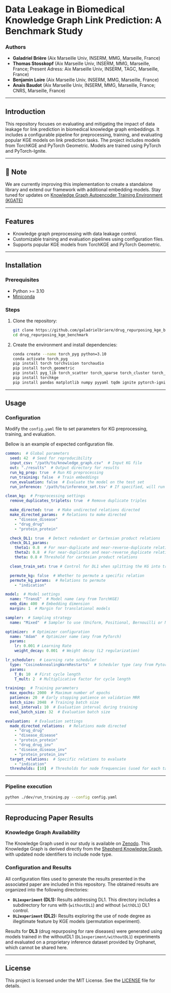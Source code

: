 # Data Leakage in Biomedical Knowledge Graph Link Prediction: A Benchmark Study

### Authors

- **Galadriel Brière** (Aix Marseille Univ, INSERM, MMG, Marseille, France) 
- **Thomas Stosskopf** (Aix Marseille Univ, INSERM, MMG, Marseille, France; Present Adress: Aix Marseille Univ, INSERM, TAGC, Marseille, France) 
- **Benjamin Loire** (Aix Marseille Univ, INSERM, MMG, Marseille, France) 
- **Anaïs Baudot** (Aix Marseille Univ, INSERM, MMG, Marseille, France; CNRS, Marseille, France)

---

## Introduction

This repository focuses on evaluating and mitigating the impact of data leakage for link prediction in biomedical knowledge graph embeddings. It includes a configurable pipeline for preprocessing, training, and evaluating popular KGE models on link prediction tasks. The project includes models from TorchKGE and PyTorch Geometric. Models are trained using PyTorch and PyTorch-Ignite.

---

## 🚧 **Note**

We are currently improving this implementation to create a standalone library and extend our framework with additional embedding models. Stay tuned for updates on [Knowledge Graph Autoencoder Training Environment (KGATE)](https://github.com/BAUDOTlab/KGATE/tree/main)

---

## Features

- Knowledge graph preprocessing with data leakage control.
- Customizable training and evaluation pipelines using configuration files.
- Supports popular KGE models from TorchKGE and PyTorch Geometric.

---

## Installation

### Prerequisites

- Python >= 3.10
- [Miniconda](https://docs.conda.io/en/latest/miniconda.html)

### Steps

1. Clone the repository:
   ```bash
   git clone https://github.com/galadrielbriere/drug_repurposing_kge_benchmark.git
   cd drug_repurposing_kge_benchmark
   ```

2. Create the environment and install dependencies:
   ```bash
   conda create --name torch_pyg python=3.10  
   conda activate torch_pyg
   pip install torch torchvision torchaudio
   pip install torch_geometric
   pip install pyg_lib torch_scatter torch_sparse torch_cluster torch_spline_conv -f https://data.pyg.org/whl/torch-2.4.0+cu121.html
   pip install torchkge
   pip install pandas matplotlib numpy pyyaml tqdm ignite pytorch-ignite
   ```

---

## Usage

### Configuration

Modify the `config.yaml` file to set parameters for KG preprocessing, training, and evaluation.

Bellow is an example of expected configuration file.

```yaml
common:  # Global parameters
  seed: 42  # Seed for reproducibility
  input_csv: "/path/to/knowledge_graph.csv"  # Input KG file
  out: "./results"  # Output directory for results
  run_kg_prep: true  # Run KG preprocessing
  run_training: false  # Train embeddings
  run_evaluation: false  # Evaluate the model on the test set
  run_inference: '/path/to/inference_set.tsv' # If specified, will run the evaluation on the inference set

clean_kg:  # Preprocessing settings
  remove_duplicates_triplets: true  # Remove duplicate triples

  make_directed: true  # Make undirected relations directed
  make_directed_params:  # Relations to make directed
    - "disease_disease"
    - "drug_drug"
    - "protein_protein"

  check_DL1: true  # Detect redundant or Cartesian product relations
  check_DL1_params:
    theta1: 0.8  # For near-duplicate and near-reverse-duplicate relations
    theta2: 0.8  # For near-duplicate and near-reverse_duplicate relations
    theta: 0.8 # Threshold for cartesian product relations

  clean_train_set: true # Control for DL1 when splitting the KG into train/validation/test sets

  permute_kg: false  # Whether to permute a specific relation
  permute_kg_params:  # Relations to permute
    - "indication"  

model:  # Model settings
  name: "TransE"  # Model name (any from TorchKGE)
  emb_dim: 400  # Embedding dimension
  margin: 1  # Margin for translational models 

sampler:  # Sampling strategy
  name: "Mixed"  # Sampler to use (Uniform, Positional, Bernouilli or Mixed)

optimizer:  # Optimizer configuration
  name: "Adam"  # Optimizer name (any from PyTorch)
  params:
    lr: 0.001 # Learning Rate
    weight_decay: 0.001  # Weight decay (L2 regularization)

lr_scheduler:  # Learning rate scheduler
  type: "CosineAnnealingWarmRestarts"  # Scheduler type (any from Pytorch)
  params:
    T_0: 10  # First cycle length
    T_mult: 2  # Multiplicative factor for cycle length

training:  # Training parameters
  max_epochs: 2000  # Maximum number of epochs
  patience: 20  # Early stopping patience on validation MRR
  batch_size: 2048  # Training batch size
  eval_interval: 10  # Evaluation interval during training
  eval_batch_size: 32  # Evaluation batch size

evaluation:  # Evaluation settings
  made_directed_relations:  # Relations made directed
    - "drug_drug"
    - "disease_disease"
    - "protein_protein"
    - "drug_drug_inv"
    - "disease_disease_inv"
    - "protein_protein_inv"
  target_relations:  # Specific relations to evaluate
    - "indication"
  thresholds: [10]  # Thresholds for node frequencies (used for each target relation)
```

---

### Pipeline execution

```bash
python ./dev/run_training.py --config config.yaml 
```
---

## Reproducing Paper Results

### Knowledge Graph Availability

The Knowledge Graph used in our study is available on [Zenodo](https://zenodo.org/records/14577331?token=eyJhbGciOiJIUzUxMiJ9.eyJpZCI6IjUwNTIxYWExLWExN2QtNDIwZi05YWUyLTI2MDI0OTM5MDlmOSIsImRhdGEiOnt9LCJyYW5kb20iOiI2YTY3NjY5ZTYwNWYwYWY3ZTZhMGJjOGY1YTJjNGIzYSJ9.ZSG9I-RjKuiUqiwpY66TvPLE6wAlvj3TdhjMvUCX-jUALSvFxa7tSBZpKFAgSJxLodX9ZhKQ_hJam4zd01cKyg). This Knowledge Graph is derived directly from the [Shepherd Knowledge Graph](https://zitniklab.hms.harvard.edu/projects/SHEPHERD/), with updated node identifiers to include node type.

### Configuration and Results 

All configuration files used to generate the results presented in the associated paper are included in this repository. The obtained results are organized into the following directories:

- **`DL1experiment` (DL1):** Results addressing DL1. This directory includes a subdirectory for runs with (`withoutDL1`) and without (`withDL1`) DL1 control.
- **`DL2experiment` (DL2):** Results exploring the use of node degree as illegitimate feature by KGE models (permutation experiment).

Results for **DL3** (drug repurposing for rare diseases) were generated using models trained in the withoutDL1 (`DL1experiment/withoutDL1`) experiments and evaluated on a proprietary inference dataset provided by Orphanet, which cannot be shared here. 

---

## License

This project is licensed under the MIT License. See the [LICENSE](./LICENSE) file for details.
